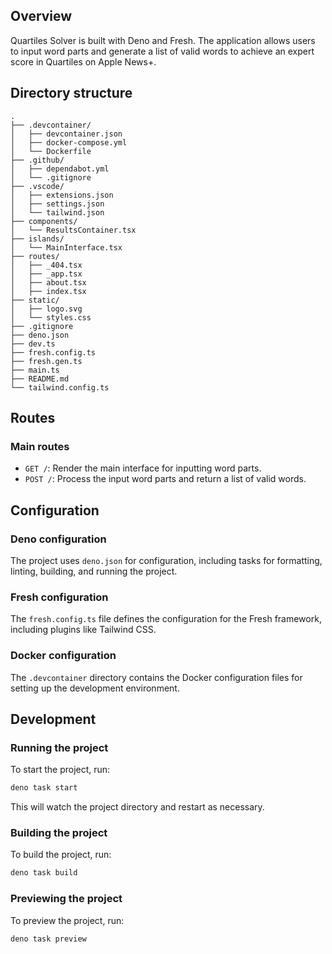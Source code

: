 ## Overview

Quartiles Solver is built with Deno and Fresh. The application allows users to input word parts and generate a list of valid words to achieve an expert score in Quartiles on Apple News+.

## Directory structure

```
.
├── .devcontainer/
│   ├── devcontainer.json
│   ├── docker-compose.yml
│   └── Dockerfile
├── .github/
│   ├── dependabot.yml
│   └── .gitignore
├── .vscode/
│   ├── extensions.json
│   ├── settings.json
│   └── tailwind.json
├── components/
│   └── ResultsContainer.tsx
├── islands/
│   └── MainInterface.tsx
├── routes/
│   ├── _404.tsx
│   ├── _app.tsx
│   ├── about.tsx
│   ├── index.tsx
├── static/
│   ├── logo.svg
│   └── styles.css
├── .gitignore
├── deno.json
├── dev.ts
├── fresh.config.ts
├── fresh.gen.ts
├── main.ts
├── README.md
└── tailwind.config.ts
```

## Routes

### Main routes

* `GET /`: Render the main interface for inputting word parts.
* `POST /`: Process the input word parts and return a list of valid words.

## Configuration

### Deno configuration

The project uses `deno.json` for configuration, including tasks for formatting, linting, building, and running the project.

### Fresh configuration

The `fresh.config.ts` file defines the configuration for the Fresh framework, including plugins like Tailwind CSS.

### Docker configuration

The `.devcontainer` directory contains the Docker configuration files for setting up the development environment.

## Development

### Running the project

To start the project, run:

```sh
deno task start
```

This will watch the project directory and restart as necessary.

### Building the project

To build the project, run:

```sh
deno task build
```

### Previewing the project

To preview the project, run:

```sh
deno task preview
```

